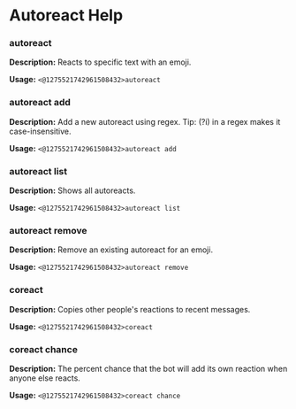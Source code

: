 # Autoreact Help

### autoreact

**Description:** Reacts to specific text with an emoji.

**Usage:** `<@1275521742961508432>autoreact`

### autoreact add

**Description:** Add a new autoreact using regex. Tip: (?i) in a regex makes it case-insensitive.

**Usage:** `<@1275521742961508432>autoreact add`

### autoreact list

**Description:** Shows all autoreacts.

**Usage:** `<@1275521742961508432>autoreact list`

### autoreact remove

**Description:** Remove an existing autoreact for an emoji.

**Usage:** `<@1275521742961508432>autoreact remove`

### coreact

**Description:** Copies other people's reactions to recent messages.

**Usage:** `<@1275521742961508432>coreact`

### coreact chance

**Description:** The percent chance that the bot will add its own reaction when anyone else reacts.

**Usage:** `<@1275521742961508432>coreact chance`

